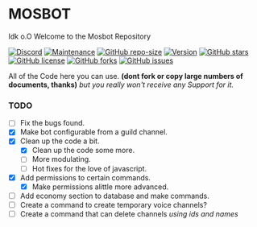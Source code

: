 # MOSBOT
Idk o.O
Welcome to the Mosbot Repository

[![Discord](https://img.shields.io/discord/421895390065852425.svg)](https://discord.gg/krXDXEM)
[![Maintenance](https://img.shields.io/maintenance/yes/2018.svg)](https://github.com/license/Mosie0)
[![GitHub repo-size](https://img.shields.io/github/repo-size/badges/shields.svg)](https://github.com/license/Mosie0)
[![Version](https://img.shields.io/badge/Version-0.1.5-green.svg)](https://github.com/license/Mosie0)
[![GitHub stars](https://img.shields.io/github/stars/Mosie0/mosbot.svg)](https://github.com/license/Mosie0)
[![GitHub license](https://img.shields.io/github/license/Mosie0/mosbot.svg)](https://github.com/license/Mosie0)
[![GitHub forks](https://img.shields.io/github/forks/Mosie0/mosbot.svg)](https://github.com/license/Mosie0)
[![GitHub issues](https://img.shields.io/github/issues/Mosie0/mosbot.svg)](https://github.com/license/Mosie0)

All of the Code here you can use. **__(dont fork or copy large numbers of documents, thanks)__** *but you really won't receive any Support for it.*
### TODO

- [ ] Fix the bugs found.
- [x] Make bot configurable from a guild channel.
- [x] Clean up the code a bit.
    - [x] Clean up the code some more.
    - [ ] More modulating.
    - [ ] Hot fixes for the love of javascript.
- [x] Add permissions to certain commands.
    - [x] Make permissions alittle more advanced.
- [ ] Add economy section to database and make commands.
- [ ] Create a command to create temporary voice channels?
- [ ] Create a command that can delete channels *using ids and names*
